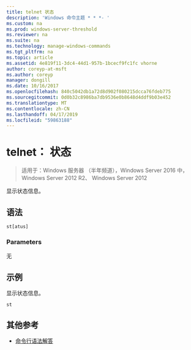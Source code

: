 ```yaml
---
title: telnet 状态
description: 'Windows 命令主题 * * *- '
ms.custom: na
ms.prod: windows-server-threshold
ms.reviewer: na
ms.suite: na
ms.technology: manage-windows-commands
ms.tgt_pltfrm: na
ms.topic: article
ms.assetid: 4e819f11-3dc4-44d1-957b-1bcecf9fc1fc vhorne
author: coreyp-at-msft
ms.author: coreyp
manager: dongill
ms.date: 10/16/2017
ms.openlocfilehash: 840c5042db1a72d8d902f080215dcca76fdeb775
ms.sourcegitcommit: 0d0b32c8986ba7db9536e0b8648d4ddf9b03e452
ms.translationtype: MT
ms.contentlocale: zh-CN
ms.lasthandoff: 04/17/2019
ms.locfileid: "59863188"
---
```

# <a name="telnet-status"></a>telnet： 状态

>适用于：Windows 服务器 （半年频道），Windows Server 2016 中，Windows Server 2012 R2、 Windows Server 2012

显示状态信息。   
## <a name="syntax"></a>语法  
```  
st[atus]  
```  
### <a name="parameters"></a>Parameters  
无  
## <a name="BKMK_Examples"></a>示例  
显示状态信息。  
```  
st  
```  
## <a name="additional-references"></a>其他参考  
-   [命令行语法解答](command-line-syntax-key.md)  
